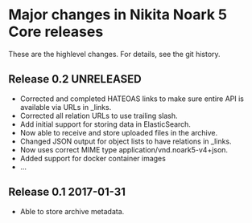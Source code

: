 Major changes in Nikita Noark 5 Core releases
=============================================

These are the highlevel changes.  For details, see the git history.

Release 0.2 UNRELEASED
----------------------

 * Corrected and completed HATEOAS links to make sure entire API is
   available via URLs in \_links.
 * Corrected all relation URLs to use trailing slash.
 * Add initial support for storing data in ElasticSearch.
 * Now able to receive and store uploaded files in the archive.
 * Changed JSON output for object lists to have relations in \_links.
 * Now uses correct MIME type application/vnd.noark5-v4+json.
 * Added support for docker container images
 * ...

Release 0.1 2017-01-31
-----------------------
 * Able to store archive metadata.
